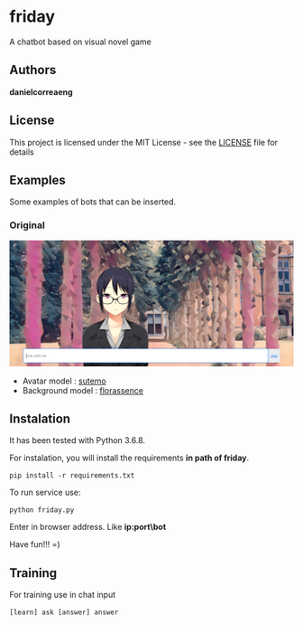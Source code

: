 # friday
A chatbot based on visual novel game

## Authors

 **danielcorreaeng** 

## License

This project is licensed under the MIT License - see the [LICENSE](LICENSE) file for details

## Examples

Some examples of bots that can be inserted.

### Original
![](./External/examples/example_000.png)

- Avatar model : [sutemo](https://sutemo.itch.io/female-mature-anime-sprite)
- Background model : [florassence](https://florassence.itch.io/garden-backgrounds)

## Instalation

It has been tested with Python 3.6.8.

For instalation, you will install the requirements **in path of friday**.

    pip install -r requirements.txt

To run service use:

    python friday.py

Enter in browser address. Like **ip:port\bot**
  
Have fun!!! =)

## Training

For training use in chat input

    [learn] ask [answer] answer



    
